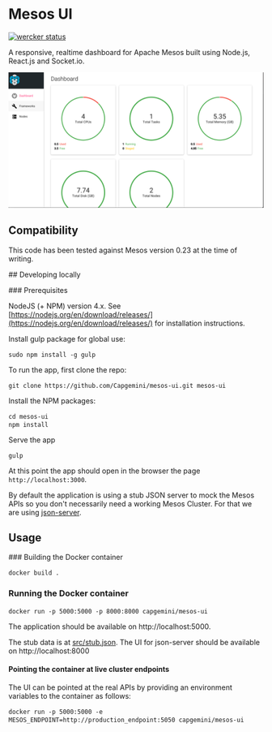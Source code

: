 # Mesos UI

[![wercker status](https://app.wercker.com/status/3e566621ba967bfeb6ee57a76ddf42cc/s/master "wercker status")](https://app.wercker.com/project/bykey/3e566621ba967bfeb6ee57a76ddf42cc)

A responsive, realtime dashboard for Apache Mesos built using Node.js, React.js and Socket.io.

![dashboard](docs/dashboard.png)

## Compatibility

This code has been tested against Mesos version 0.23 at the time of writing.

## Developing locally

### Prerequisites

NodeJS (+ NPM) version 4.x. See [https://nodejs.org/en/download/releases/](https://nodejs.org/en/download/releases/) for installation instructions.

Install gulp package for global use:

```
sudo npm install -g gulp
```

To run the app, first clone the repo:

```
git clone https://github.com/Capgemini/mesos-ui.git mesos-ui
```

Install the NPM packages:

```
cd mesos-ui
npm install
```

Serve the app

```
gulp
```

At this point the app should open in the browser the page `http://localhost:3000`.

By default the application is using a stub JSON server to mock the Mesos APIs
so you don't necessarily need a working Mesos Cluster. For that we are using
[json-server](https://github.com/typicode/json-server).

## Usage

### Building the Docker container

```
docker build .
```

### Running the Docker container

```
docker run -p 5000:5000 -p 8000:8000 capgemini/mesos-ui
```

The application should be available on http://localhost:5000.

The stub data is at [src/stub.json](https://github.com/Capgemini/mesos-ui/blob/master/src/stub.json). The UI for json-server should be available on http://localhost:8000

#### Pointing the container at live cluster endpoints

The UI can be pointed at the real APIs by providing an environment variables to the
container as follows:

```
docker run -p 5000:5000 -e MESOS_ENDPOINT=http://production_endpoint:5050 capgemini/mesos-ui
```
